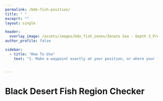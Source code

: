 ```yaml
---
permalink: /bdo-fish-position/
title: " "
exceprt: ""
layout: single

header:
  overlay_image: /assets/images/bdo_fish_zones/Zenato Sea - Depth 3_Preview.webp
author_profile: false

sidebar:
  - title: "How To Use"
    text: "1. Make a waypoint exactly at your position, or where your float lands.\n2. Save the waypoint into your favorites through the worldmap and give it a name you remember for step 6.\n3. Go to the character selection screen!\n4. Got to \n Documents/Black Desert/UserCache/ACCOUNTID folder.\n5. Open the file named \"gamevariable.xml\" in any text editor of your choice.\n6. In that file search for the name you used in step 2.\n7. Copy the X and the Z(!) coordinates from the bookmark into the boxes to the right and press the button."


---
```

# Black Desert Fish Region Checker
<html>

<head>
    <style>
        .input-container {
            margin: 20px 0;
            display: flex;
            flex-direction: column;
            align-items: center;
        }

        .input-field {
            margin: 10px;
            padding: 5px;

        }

        #result {
            margin-top: 20px;
            padding: 10px;
            border: 1px solid #ccc;
            display: none;
            margin-bottom: 20px;
        }

        .result-container {
            display: flex;
            flex-direction: column;
            align-items: center;
            width: 100%;
            max-width: 800px;
            margin: 0 auto;
        }

        .color-info {
            width: 100%;
        }

        .image-container {
            width: 100%;
            text-align: center;
        }

        #colorImage {
            max-width: 100%;
            height: auto;
            min-width: 500px;
            display: none;
            border: 1px solid #ccc;
            margin-top: 20px;
        }
    </style>
</head>

<body>
    <div class="input-container">
        <input type="number" step="0.01" id="input1" class="input-field" placeholder="X Coordinate">
        <input type="number" step="0.01" id="input2" class="input-field" placeholder="Z Coordinate">
        <button onclick="processCoordinates()">Check Fishing Region</button>
    </div>

    <div class="result-container">
        <div id="result" class="color-info"></div>
        <div class="image-container">
            <img id="colorImage" alt="Color representation">
        </div>
    </div>

    <script>

        const img = new Image();
        img.crossOrigin = "Anonymous"; // Enable CORS if image is from different domain
        img.src = "/assets/images/bdo_fish_zones/fishingmap.png";


        let colorData = [];

        fetch('/assets/tables/bdo_fish_zones/fishingtable.csv')
            .then(response => response.text())
            .then(data => {
                // Parse CSV
                const rows = data.split('\n');
                rows.forEach(row => {
                    if (row.trim()) {
                        const [r, g, b, name] = row.split(';');
                        colorData.push({
                            r: parseInt(r),
                            g: parseInt(g),
                            b: parseInt(b),
                            name: name
                        });
                    }
                });
            })
            .catch(error => console.error('Error loading color data:', error));

        const canvas = document.createElement('canvas');
        const ctx = canvas.getContext('2d');

        img.onload = function () {
            canvas.width = img.width;
            canvas.height = img.height;
            ctx.drawImage(img, 0, 0);
        };

        const LEFT = -160;
        const TOP = 160;

        function worldPositionToPixel(worldX, worldZ) {

            let sectorX = worldX / 12800;
            let sectorZ = worldZ / 12800;

            sectorX -= LEFT;
            sectorZ -= TOP;

            let pixelX = sectorX / 0.0235294122248888;
            let pixelY = sectorZ / 0.0235294122248888;

            pixelY = -(pixelY + 1);

            pixelX = Math.max(0, Math.min(11560 - 1, pixelX));
            pixelY = Math.max(0, Math.min(10540 - 1, pixelY));
            
            return {
                x: Math.round(pixelX),
                y: Math.round(pixelY)
            };
        }
        function findClosestColor(r, g, b) {
            let closestColor = null;
            let minDistance = Infinity;

            colorData.forEach(color => {
                const distance = Math.sqrt(
                    Math.pow(r - color.r, 2) +
                    Math.pow(g - color.g, 2) +
                    Math.pow(b - color.b, 2)
                );

                if (distance < minDistance) {
                    minDistance = distance;
                    closestColor = color;
                }
            });

            return closestColor;
        }
        function loadColorImage(colorName) {
            const colorImage = document.getElementById('colorImage');

            const imagePath = `/assets/images/bdo_fish_zones/${colorName}_Preview.webp`;

            colorImage.src = imagePath;
            colorImage.style.display = 'block';


            colorImage.onerror = function () {
                colorImage.style.display = 'none';
                console.error(`Image not found for color: ${colorName}`);
            };
        }
        function processCoordinates() {
            const num1 = parseFloat(document.getElementById('input1').value);
            const num2 = parseFloat(document.getElementById('input2').value);

            if (isNaN(num1) || isNaN(num2)) {
                alert('Please enter valid numbers');
                return;
            }

            const coords = worldPositionToPixel(num1, num2);

            try {

                const pixelData = ctx.getImageData(coords.x, coords.y, 1, 1).data;
                const r = pixelData[0];
                const g = pixelData[1];
                const b = pixelData[2];
                const color = `rgb(${r}, ${g}, ${b})`;

                const closestColor = findClosestColor(r, g, b);
                const colorName = closestColor ? closestColor.name : 'Unknown';

                const resultDiv = document.getElementById('result');
                resultDiv.style.display = 'block';
                //resultDiv.style.backgroundColor = color;
                resultDiv.innerHTML = `Your current fishing region: ${colorName}`;

                if (colorName !== 'Unknown') {
                    loadColorImage(colorName);
                }
            } catch (e) {
                alert('Error: Coordinates may be outside image boundaries');
            }
        }
    </script>
</body>

</html>